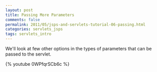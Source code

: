 ```yaml
---           
layout: post
title: Passing More Parameters
comments: false
permalink: 2011/05/jsps-and-servlets-tutorial-06-passing.html
categories: servlets_jsps
tags: servlets_intro
---
```


We'll look at few other options in the types of parameters that can be passed to the servlet.

{% youtube 0WPfqrSCb6c %}
